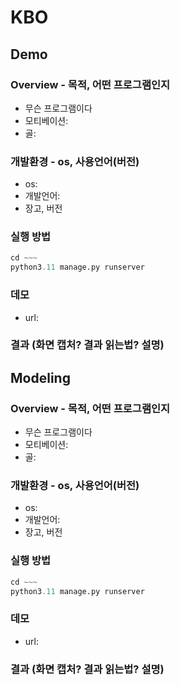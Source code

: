 # KBO
## Demo
### Overview - 목적, 어떤 프로그램인지
* 무슨 프로그램이다
* 모티베이션:
* 골: 
### 개발환경 - os, 사용언어(버전)
* os:
* 개발언어:
* 장고, 버전
### 실행 방법
``` python
cd ~~~
python3.11 manage.py runserver 
```
### 데모
* url:

### 결과 (화면 캡처? 결과 읽는법? 설명)

## Modeling
### Overview - 목적, 어떤 프로그램인지
* 무슨 프로그램이다
* 모티베이션:
* 골: 
### 개발환경 - os, 사용언어(버전)
* os:
* 개발언어:
* 장고, 버전
### 실행 방법
``` python
cd ~~~
python3.11 manage.py runserver 
```
### 데모
* url:

### 결과 (화면 캡처? 결과 읽는법? 설명)
